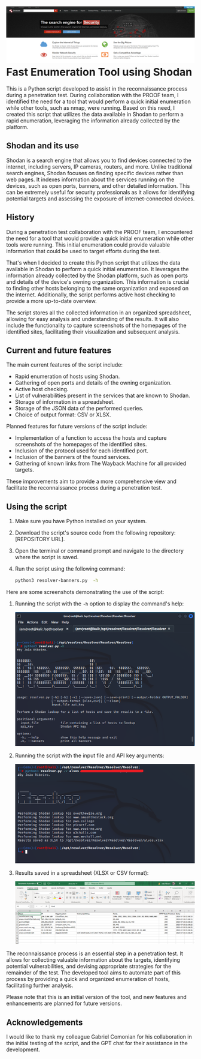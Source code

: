 ![Banner Shodan](https://raw.githubusercontent.com/Jo-spec849/Resolver/main/Prints/shodan.png)
Fast Enumeration Tool using Shodan
=================================================

This is a Python script developed to assist in the reconnaissance process during a penetration test. During collaboration with the PROOF team, I identified the need for a tool that would perform a quick initial enumeration while other tools, such as nmap, were running. Based on this need, I created this script that utilizes the data available in Shodan to perform a rapid enumeration, leveraging the information already collected by the platform.

Shodan and its use
----------------

Shodan is a search engine that allows you to find devices connected to the internet, including servers, IP cameras, routers, and more. Unlike traditional search engines, Shodan focuses on finding specific devices rather than web pages. It indexes information about the services running on the devices, such as open ports, banners, and other detailed information. This can be extremely useful for security professionals as it allows for identifying potential targets and assessing the exposure of internet-connected devices.

History
--------

During a penetration test collaboration with the PROOF team, I encountered the need for a tool that would provide a quick initial enumeration while other tools were running. This initial enumeration could provide valuable information that could be used to target efforts during the test.

That's when I decided to create this Python script that utilizes the data available in Shodan to perform a quick initial enumeration. It leverages the information already collected by the Shodan platform, such as open ports and details of the device's owning organization. This information is crucial to finding other hosts belonging to the same organization and exposed on the internet. Additionally, the script performs active host checking to provide a more up-to-date overview.

The script stores all the collected information in an organized spreadsheet, allowing for easy analysis and understanding of the results. It will also include the functionality to capture screenshots of the homepages of the identified sites, facilitating their visualization and subsequent analysis.

Current and future features
--------------------------------

The main current features of the script include:

* Rapid enumeration of hosts using Shodan.
* Gathering of open ports and details of the owning organization.
* Active host checking.
* List of vulnerabilities present in the services that are known to Shodan.
* Storage of information in a spreadsheet.
* Storage of the JSON data of the performed queries.
* Choice of output format: CSV or XLSX.

Planned features for future versions of the script include:

* Implementation of a function to access the hosts and capture screenshots of the homepages of the identified sites.
* Inclusion of the protocol used for each identified port.
* Inclusion of the banners of the found services.
* Gathering of known links from The Wayback Machine for all provided targets.

These improvements aim to provide a more comprehensive view and facilitate the reconnaissance process during a penetration test.

Using the script
--------------------

1. Make sure you have Python installed on your system.
2. Download the script's source code from the following repository: \[REPOSITORY URL\].
3. Open the terminal or command prompt and navigate to the directory where the script is saved.
4. Run the script using the following command:
    
      
    ```bash
    python3 resolver-banners.py  -h
    ```

Here are some screenshots demonstrating the use of the script:

1. Running the script with the `-h` option to display the command's help:
    
    ![Script execution](https://raw.githubusercontent.com/Jo-spec849/Resolver/main/Prints/help.png)
    
2. Running the script with the input file and API key arguments:
    
    ![Running with input file and API key](https://raw.githubusercontent.com/Jo-spec849/Resolver/main/Prints/run.png)
    
3. Results saved in a spreadsheet (XLSX or CSV format):
    
    ![Results spreadsheet](https://raw.githubusercontent.com/Jo-spec849/Resolver/main/Prints/output.png)
    

The reconnaissance process is an essential step in a penetration test. It allows for collecting valuable information about the targets, identifying potential vulnerabilities, and devising appropriate strategies for the remainder of the test. The developed tool aims to automate part of this process by providing a quick and organized enumeration of hosts, facilitating further analysis.

Please note that this is an initial version of the tool, and new features and enhancements are planned for future versions.

Acknowledgements
--------------------

I would like to thank my colleague Gabriel Comonian for his collaboration in the initial testing of the script, and the GPT chat for their assistance in the development.
